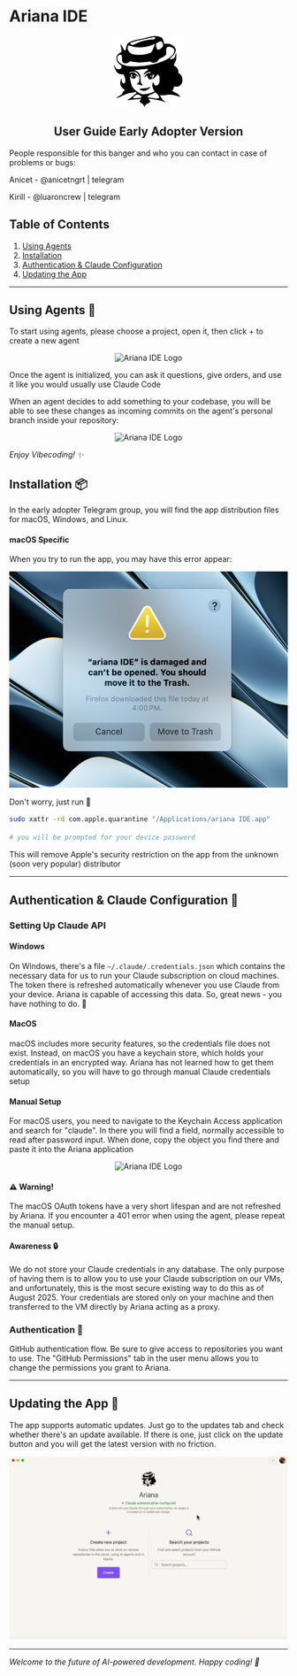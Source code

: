 # Ariana IDE

<div align="center">
  <img src="app-icon.png" alt="Ariana IDE Logo" width="128" height="128">
  <h2>User Guide Early Adopter Version</h2>
</div>

People responsible for this banger and who you can contact in case of problems or bugs:

Anicet - @anicetngrt | telegram

Kirill - @luaroncrew | telegram

## Table of Contents

1. [Using Agents](#using-agents)
2. [Installation](#installation)
3. [Authentication & Claude Configuration](#authentication--claude-configuration)
4. [Updating the App](#updating-the-app)

---

## Using Agents 🤖

To start using agents, please choose a project, open it, then click + to create a new agent

<div align="center">
  <img src="agents.gif" alt="Ariana IDE Logo">
</div>

Once the agent is initialized, you can ask it questions, give orders, and use it like you would usually use Claude Code

When an agent decides to add something to your codebase, you will be able to see these changes as incoming commits on the agent's personal branch inside your repository:

<div align="center">
  <img src="branches.gif" alt="Ariana IDE Logo">
</div>

*Enjoy Vibecoding! ✨*

## Installation 📦

In the early adopter Telegram group, you will find the app distribution files for macOS, Windows, and Linux.

#### macOS Specific

When you try to run the app, you may have this error appear:
<div align="center">
  <img src="mac-installation-error.png" alt="Ariana IDE Logo">
</div>

Don't worry, just run 🔧 

```sh
sudo xattr -rd com.apple.quarantine "/Applications/ariana IDE.app"

# you will be prompted for your device password
```


This will remove Apple's security restriction on the app from the unknown (soon very popular) distributor

---

## Authentication & Claude Configuration 🔐

### Setting Up Claude API

#### Windows

On Windows, there's a file `~/.claude/.credentials.json` which contains the necessary data for us to run your Claude subscription on cloud machines. The token there is refreshed automatically whenever you use Claude from your device. Ariana is capable of accessing this data. So, great news - you have nothing to do. 🎉

#### MacOS

macOS includes more security features, so the credentials file does not exist. Instead, on macOS you have a keychain store, which holds your credentials in an encrypted way. Ariana has not learned how to get them automatically, so you will have to go through manual Claude credentials setup


#### Manual Setup
For macOS users, you need to navigate to the Keychain Access application and search for "claude". In there you will find a field, normally accessible to read after password input. When done, copy the object you find there and paste it into the Ariana application

<div align="center">
  <img src="keychain.gif" alt="Ariana IDE Logo">
</div>


#### ⚠️ Warning!

The macOS OAuth tokens have a very short lifespan and are not refreshed by Ariana. If you encounter a 401 error when using the agent, please repeat the manual setup.

#### Awareness 🔒
We do not store your Claude credentials in any database. The only purpose of having them is to allow you to use your Claude subscription on our VMs, and unfortunately, this is the most secure existing way to do this as of August 2025. Your credentials are stored only on your machine and then transferred to the VM directly by Ariana acting as a proxy.


### Authentication 🔑

GitHub authentication flow. Be sure to give access to repositories you want to use. The "GitHub Permissions" tab in the user menu allows you to change the permissions you grant to Ariana. 


---


## Updating the App 🔄

The app supports automatic updates. Just go to the updates tab and check whether there's an update available. If there is one, just click on the update button and you will get the latest version with no friction.

<div align="center">
  <img src="updates.gif" alt="Ariana IDE Logo">
</div>


---

*Welcome to the future of AI-powered development. Happy coding! 🚀*
